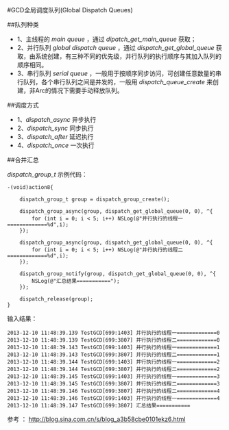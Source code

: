 #GCD全局调度队列(Global Dispatch Queues)

##队列种类

* 1、主线程的 *main queue* ，通过 *dipatch_get_main_queue* 获取；
* 2、并行队列 *global dispatch queue* ，通过 *dispatch_get_global_queue* 获取，由系统创建，有三种不同的优先级，并行队列的执行顺序与其加入队列的顺序相同。
* 3、串行队列 *serial queue* ，一般用于按顺序同步访问，可创建任意数量的串行队列，各个串行队列之间是并发的，一般用 *dispatch_queue_create* 来创建，非Arc的情况下需要手动释放队列。


##调度方式

* 1、*dispatch_async* 异步执行
* 2、*dispatch_sync*  同步执行
* 3、*dispatch_after* 延迟执行
* 4、*dispatch_once*  一次执行


##合并汇总

*dispatch_group_t* 示例代码：

	-(void)action8{
 
    	dispatch_group_t group = dispatch_group_create();
    
    	dispatch_group_async(group, dispatch_get_global_queue(0, 0), ^{
        	for (int i = 0; i < 5; i++) NSLog(@"并行执行的线程一=============%d",i);
    	});
    
    	dispatch_group_async(group, dispatch_get_global_queue(0, 0), ^{
        	for (int i = 0; i < 5; i++) NSLog(@"并行执行的线程二=============%d",i);
		});
    
	    dispatch_group_notify(group, dispatch_get_global_queue(0, 0), ^{
       	 	NSLog(@"汇总结果===========");
    	});
    
    	dispatch_release(group);
	}
	
	
	
输入结果：

	2013-12-10 11:48:39.139 TestGCD[699:1403] 并行执行的线程一=============0
	2013-12-10 11:48:39.139 TestGCD[699:3807] 并行执行的线程二=============0
	2013-12-10 11:48:39.143 TestGCD[699:1403] 并行执行的线程一=============1
	2013-12-10 11:48:39.143 TestGCD[699:3807] 并行执行的线程二=============1
	2013-12-10 11:48:39.144 TestGCD[699:1403] 并行执行的线程一=============2
	2013-12-10 11:48:39.144 TestGCD[699:3807] 并行执行的线程二=============2
	2013-12-10 11:48:39.145 TestGCD[699:1403] 并行执行的线程一=============3
	2013-12-10 11:48:39.145 TestGCD[699:3807] 并行执行的线程二=============3
	2013-12-10 11:48:39.146 TestGCD[699:3807] 并行执行的线程二=============4
	2013-12-10 11:48:39.146 TestGCD[699:1403] 并行执行的线程一=============4
	2013-12-10 11:48:39.147 TestGCD[699:3807] 汇总结果===========
	
	
参考 ： http://blog.sina.com.cn/s/blog_a3b58cbe0101ekz6.html